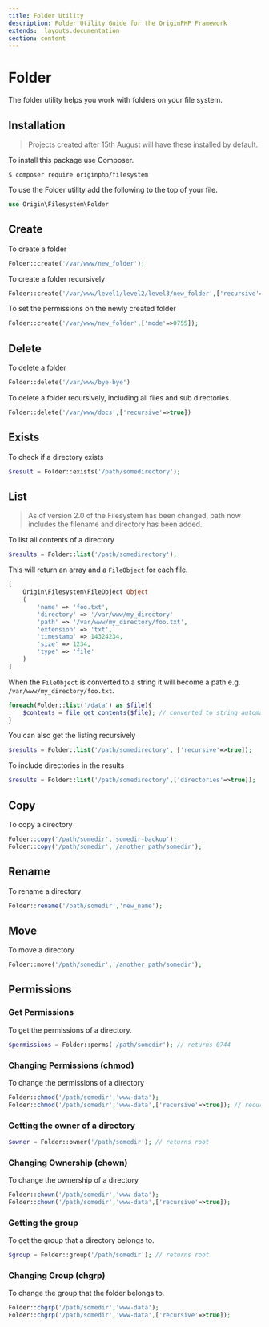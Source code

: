 ```yaml
---
title: Folder Utility
description: Folder Utility Guide for the OriginPHP Framework
extends: _layouts.documentation
section: content
---
```

# Folder

The folder utility helps you work with folders on your file system.

## Installation

> Projects created after 15th August will have these installed by default.

To install this package use Composer. 

```linux
$ composer require originphp/filesystem
```

To use the Folder utility add the following to the top of your file.

```php
use Origin\Filesystem\Folder
```

## Create

To create a folder

```php
Folder::create('/var/www/new_folder');
```

To create a folder recursively

```php
Folder::create('/var/www/level1/level2/level3/new_folder',['recursive'=>true]);
```

To set the permissions on the newly created folder

```php
Folder::create('/var/www/new_folder',['mode'=>0755]);
```

## Delete

To delete a folder

```php
Folder::delete('/var/www/bye-bye')
```

To delete a folder recursively, including all files and sub directories.

```php
Folder::delete('/var/www/docs',['recursive'=>true])
```

## Exists

To check if a directory exists

```php
$result = Folder::exists('/path/somedirectory');
```

## List

> As of version 2.0 of the Filesystem has been changed, path now includes the filename and directory has been added.

To list all contents of a directory

```php
$results = Folder::list('/path/somedirectory');
```

This will return an array and a `FileObject` for each file.

```php
[
    Origin\Filesystem\FileObject Object
    (
        'name' => 'foo.txt',
        'directory' => '/var/www/my_directory'
        'path' => '/var/www/my_directory/foo.txt',
        'extension' => 'txt',
        'timestamp' => 14324234,
        'size' => 1234,
        'type' => 'file'
    )
]
```

When the `FileObject` is converted to a string it will become a path e.g. `/var/www/my_directory/foo.txt`.

```php
foreach(Folder::list('/data') as $file){
    $contents = file_get_contents($file); // converted to string automatically
}
```

You can also get the listing recursively

```php
$results = Folder::list('/path/somedirectory', ['recursive'=>true]);
```

To include directories in the results

```php
$results = Folder::list('/path/somedirectory',['directories'=>true]);
```

## Copy

To copy a directory

```php
Folder::copy('/path/somedir','somedir-backup');
Folder::copy('/path/somedir','/another_path/somedir');
```

## Rename

To rename a directory

```php
Folder::rename('/path/somedir','new_name');
```

## Move

To move a directory

```php
Folder::move('/path/somedir','/another_path/somedir');
```

## Permissions

### Get Permissions

To get the permissions of a directory.

```php
$permissions = Folder::perms('/path/somedir'); // returns 0744
```

### Changing Permissions (chmod)

To change the permissions of a directory

```php
Folder::chmod('/path/somedir','www-data');
Folder::chmod('/path/somedir','www-data',['recursive'=>true]); // recursive
```

### Getting the owner of a directory

```php
$owner = Folder::owner('/path/somedir'); // returns root
```

### Changing Ownership (chown)

To change the ownership of a directory

```php
Folder::chown('/path/somedir','www-data');
Folder::chown('/path/somedir','www-data',['recursive'=>true]);
```

### Getting the group

To get the group that a directory belongs to.

```php
$group = Folder::group('/path/somedir'); // returns root
```

### Changing Group (chgrp)

To change the group that the folder belongs to.

```php
Folder::chgrp('/path/somedir','www-data');
Folder::chgrp('/path/somedir','www-data',['recursive'=>true]);
```
